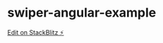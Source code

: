 # swiper-angular-example

[Edit on StackBlitz ⚡️](https://stackblitz.com/edit/swiper-angular-example-77mbk3)